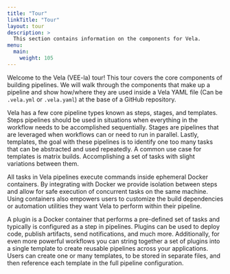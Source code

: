 ```yaml
---
title: "Tour"
linkTitle: "Tour"
layout: tour
description: >
  This section contains information on the components for Vela.
menu:
  main:
    weight: 105
---
```


Welcome to the Vela (VEE-la) tour! This tour covers the core components of building pipelines. We will walk through the components that make up a pipeline and show how/where they are used inside a Vela YAML file (Can be `.vela.yml` or `.vela.yaml`) at the base of a GitHub repository.

Vela has a few core pipeline types known as steps, stages, and templates. Steps pipelines should be used in situations when everything in the workflow needs to be accomplished sequentially. Stages are pipelines that are leveraged when workflows can or need to run in parallel. Lastly, templates, the goal with these pipelines is to identify one too many tasks that can be abstracted and used repeatedly. A common use case for templates is matrix builds. Accomplishing a set of tasks with slight variations between them.

All tasks in Vela pipelines execute commands inside ephemeral Docker containers. By integrating with Docker we provide isolation between steps and allow for safe execution of concurrent tasks on the same machine. Using containers also empowers users to customize the build dependencies or automation utilities they want Vela to perform within their pipeline.

A plugin is a Docker container that performs a pre-defined set of tasks and typically is configured as a step in pipelines. Plugins can be used to deploy code, publish artifacts, send notifications, and much more. Additionally, for even more powerful workflows you can string together a set of plugins into a single template to create reusable pipelines across your applications. Users can create one or many templates, to be stored in separate files, and then reference each template in the full pipeline configuration.
